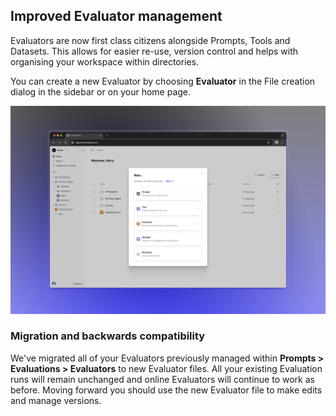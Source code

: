 ## Improved Evaluator management

Evaluators are now first class citizens alongside Prompts, Tools and Datasets. This allows for easier re-use, version control and helps with organising your workspace within directories.

You can create a new Evaluator by choosing **Evaluator** in the File creation dialog in the sidebar or on your home page.

<img src="../assets/images/6964c94-Browser_image_1.png" alt="Creating a new Evaluator file" />

### Migration and backwards compatibility

We've migrated all of your Evaluators previously managed within **Prompts > Evaluations > Evaluators** to new Evaluator files. All your existing Evaluation runs will remain unchanged and online Evaluators will continue to work as before. Moving forward you should use the new Evaluator file to make edits and manage versions.

